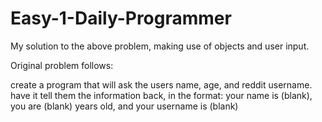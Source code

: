 # Easy-1-Daily-Programmer
My solution to the above problem, making use of objects and user input.

Original problem follows:

create a program that will ask the users name, age, and reddit username. have it tell them the information back, in the format:
your name is (blank), you are (blank) years old, and your username is (blank)
